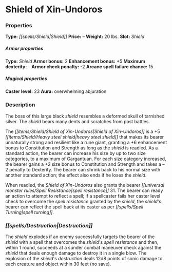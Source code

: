 ﻿---
Title: "Shield of Xin-Undoros"
Type: "Shield"
Price: "–"
Weight: "20 lbs."
Slot: "Shield"
Armor properties Type: "Shield"
Armor bonus: "2"
Enhancement bonus: "+5"
Maximum dexterity: "–"
Armor check penalty: "-2"
Arcane spell failure chance: "15"
Caster level: "23"
Aura: "overwhelming abjuration"
Description: |
  "The boss of this large black shield resembles a deformed skull of tarnished silver. The shield bears many dents and scratches from past battles.
  The _Shield of Xin-Undoros_ is a _+5 heavy steel shield_ that makes its bearer unnaturally strong and resilient like a rune giant, granting a +6 enhancement bonus to Constitution and Strength as long as the shield is readied. As a standard action, the bearer can increase his size by up to two size categories, to a maximum of Gargantuan. For each size category increased, the bearer gains a +2 size bonus to Constitution and Strength and takes a –2 penalty to Dexterity. The bearer can shrink back to his normal size with another standard action; the effect also ends if he loses the shield.
  When readied, the _Shield of Xin-Undoros_ also grants the bearer spell resistance 31. The bearer can ready an action to attempt to reflect a spell; if a spellcaster fails her caster level check to overcome the spell resistance granted by the shield, the shield's bearer can reflect the spell back at its caster as per _spell turning_."
Destruction: |
  "The shield explodes if an enemy successfully targets the bearer of the shield with a spell that overcomes the shield's spell resistance and then, within 1 round, succeeds at a sunder combat maneuver check against the shield that deals enough damage to destroy it in a single blow. The explosion of the shield's destruction deals 12d8 points of sonic damage to each creature and object within 30 feet (no save)."
Sources: "['Pathfinder #137: The City Outside of Time']"
---

# Shield of Xin-Undoros

### Properties

**Type:** _[[spells/Shield|Shield]]_ **Price:** – **Weight:** 20 lbs. **Slot:** _Shield_

##### Armor properties

**Type:** _Shield_ **Armor bonus:** 2 **Enhancement bonus:** +5 **Maximum dexterity:** – **Armor check penalty:** -2 **Arcane spell failure chance:** 15

##### Magical properties

**Caster level:** 23 **Aura:** overwhelming abjuration

### Description

The boss of this large black _shield_ resembles a deformed skull of tarnished silver. The _shield_ bears many dents and scratches from past battles.

The _[[items/Shield/Shield of Xin-Undoros|Shield of Xin-Undoros]]_ is a +5 _[[items/Shield/Heavy steel shield|heavy steel shield]]_ that makes its bearer unnaturally strong and resilient like a rune giant, granting a +6 enhancement bonus to Constitution and Strength as long as the _shield_ is readied. As a standard action, the bearer can increase his size by up to two size categories, to a maximum of Gargantuan. For each size category increased, the bearer gains a +2 size bonus to Constitution and Strength and takes a –2 penalty to Dexterity. The bearer can shrink back to his normal size with another standard action; the effect also ends if he loses the _shield_.

When readied, the _Shield of Xin-Undoros_ also grants the bearer _[[universal monster rules/Spell Resistance|spell resistance]]_ 31. The bearer can ready an action to attempt to reflect a spell; if a spellcaster fails her caster level check to overcome the _spell resistance_ granted by the _shield_, the _shield_'s bearer can reflect the spell back at its caster as per _[[spells/Spell Turning|spell turning]]_.

### _[[spells/Destruction|Destruction]]_

The _shield_ explodes if an enemy successfully targets the bearer of the _shield_ with a spell that overcomes the _shield_'s _spell resistance_ and then, within 1 round, succeeds at a sunder combat maneuver check against the _shield_ that deals enough damage to destroy it in a single blow. The explosion of the _shield_'s _destruction_ deals 12d8 points of sonic damage to each creature and object within 30 feet (no save).

